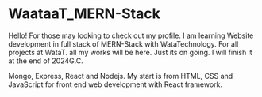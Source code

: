 # WaataaT_MERN-Stack
Hello! For those may looking to check out my profile. I am learning Website development in full stack of MERN-Stack with WataTechnology. For all projects at WataT. all my works will be here.
Just its on going. I will finish it at the end of 2024G.C.

Mongo, Express, React and Nodejs.
My start is from HTML, CSS and JavaScript for front end web development with React framework.
